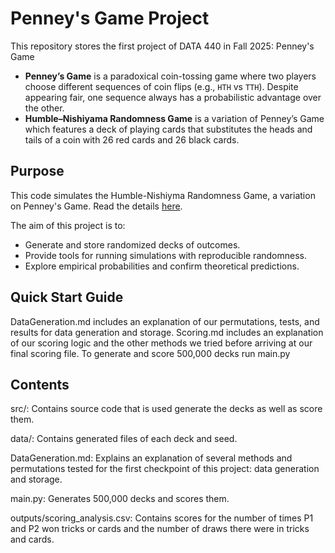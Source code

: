 # Penney's Game Project

This repository stores the first project of DATA 440 in Fall 2025: Penney's Game
- **Penney’s Game** is a paradoxical coin-tossing game where two players choose different sequences of coin flips (e.g., `HTH` vs `TTH`). Despite appearing fair, one sequence always has a probabilistic advantage over the other.
- **Humble–Nishiyama Randomness Game** is a variation of Penney’s Game which features a deck of playing cards that substitutes the heads and tails of a coin with 26 red cards and 26 black cards.

## Purpose
This code simulates the Humble-Nishiyma Randomness Game, a variation on Penney's Game. Read the details [here](https://mathwo.github.io/assets/files/penney_game/humble-nishiyama_randomness_game-a_new_variation_on_penneys_coin_game.pdf).



The aim of this project is to:
- Generate and store randomized decks of outcomes.
- Provide tools for running simulations with reproducible randomness.
- Explore empirical probabilities and confirm theoretical predictions.

## Quick Start Guide
DataGeneration.md includes an explanation of our permutations, tests, and results for data generation and storage.
Scoring.md includes an explanation of our scoring logic and the other methods we tried before arriving at our final scoring file.
To generate and score 500,000 decks run main.py

## Contents
src/: Contains source code that is used generate the decks as well as score them.

data/: Contains generated files of each deck and seed.

DataGeneration.md: Explains an explanation of several methods and permutations tested for the first checkpoint of this project: data generation and storage.

main.py: Generates 500,000 decks and scores them.

outputs/scoring_analysis.csv: Contains scores for the number of times P1 and P2 won tricks or cards and the number of draws there were in tricks and cards.
